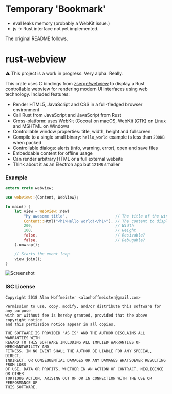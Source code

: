 Temporary 'Bookmark'
====================

* eval leaks memory (probably a WebKit issue.)
* js -> Rust interface not yet implemented.

The original README follows.

rust-webview
============
⚠️ This project is a work in progress. Very alpha. Really.

This crate uses C bindings from [zserge/webview](1) to display a Rust controllable
webview for rendering modern UI interfaces using web technology. Included features:

* Render HTML5, JavaScript and CSS in a full-fledged browser environment
* Call Rust from JavaScript and JavaScript from Rust
* Cross-platform: uses WebKit (Cocoa) on macOS, WebKit (GTK) on Linux and MSHTML on Windows
* Controllable window properties: title, width, height and fullscreen
* Compile to a single small binary: `hello_world` example is less than `200KB` when packed
* Controllable dialogs: alerts (info, warning, error), open and save files
* Embeddable content for offline usage
* Can render arbitrary HTML or a full external website
* Think about it as an Electron app but `121MB` smaller

### Example

```rust
extern crate webview;

use webview::{Content, WebView};

fn main() {
    let view = WebView::new(
        "My awesome title",                     // The title of the window
        Content::Html("<h1>Hello world!</h1>"), // The content to display
        200,                                    // Width
        100,                                    // Height
        false,                                  // Resizable?
        false,                                  // Debugable?
    ).unwrap();

    // Starts the event loop
    view.join();
}
```

![Screenshot](https://raw.githubusercontent.com/alanhoff/rust-webview/master/assets/screenshot.png)

### ISC License

```
Copyright 2018 Alan Hoffmeister <alanhoffmeister@gmail.com>

Permission to use, copy, modify, and/or distribute this software for any purpose
with or without fee is hereby granted, provided that the above copyright notice
and this permission notice appear in all copies.

THE SOFTWARE IS PROVIDED "AS IS" AND THE AUTHOR DISCLAIMS ALL WARRANTIES WITH
REGARD TO THIS SOFTWARE INCLUDING ALL IMPLIED WARRANTIES OF MERCHANTABILITY AND
FITNESS. IN NO EVENT SHALL THE AUTHOR BE LIABLE FOR ANY SPECIAL, DIRECT,
INDIRECT, OR CONSEQUENTIAL DAMAGES OR ANY DAMAGES WHATSOEVER RESULTING FROM LOSS
OF USE, DATA OR PROFITS, WHETHER IN AN ACTION OF CONTRACT, NEGLIGENCE OR OTHER
TORTIOUS ACTION, ARISING OUT OF OR IN CONNECTION WITH THE USE OR PERFORMANCE OF
THIS SOFTWARE.
```

[1]: https://github.com/zserge/webview
